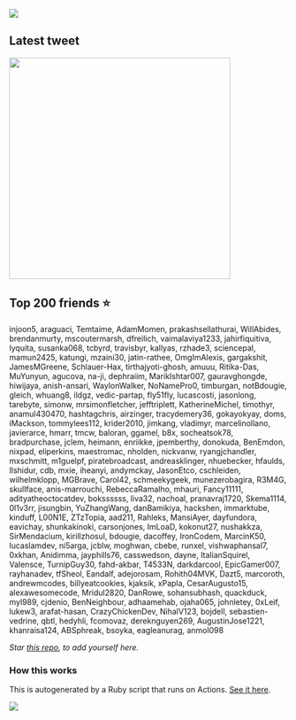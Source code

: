 ![](https://github.com/mscoutermarsh/mscoutermarsh/blob/master/Enter_Mike.gif?raw=true)

## Latest tweet
[<img src="https://hcti.io/v1/image/3fa85d6a-e568-4eaa-8ace-38f9a63ea9f6" width="400">](https://twitter.com/mscccc/status/1647956108982493185)

## Top 200 friends ⭐️
injoon5, araguaci, Temtaime, AdamMomen, prakashsellathurai, WillAbides, brendanmurty, mscoutermarsh, dfreilich, vaimalaviya1233, jahirfiquitiva, lyquita, susanka068, tcbyrd, travisbyr, kallyas, rzhade3, sciencepal, mamun2425, katungi, mzaini30, jatin-rathee, OmgImAlexis, gargakshit, JamesMGreene, Schlauer-Hax, tirthajyoti-ghosh, amuuu, Ritika-Das, MuYunyun, agucova, na-ji, dephraiim, MarikIshtar007, gauravghongde, hiwijaya, anish-ansari, WaylonWalker, NoNamePro0, timburgan, notBdougie, gleich, whuang8, ildgz, vedic-partap, fly51fly, lucascosti, jasonlong, tarebyte, simonw, mrsimonfletcher, jefftriplett, KatherineMichel, timothyr, anamul430470, hashtagchris, airzinger, tracydemery36, gokayokyay, doms, iMackson, tommylees112, krider2010, jimkang, vladimyr, marcelinollano, javierarce, hmarr, tmcw, baloran, ggamel, b8x, socheatsok78, bradpurchase, jclem, heimann, enriikke, jpemberthy, donokuda, BenEmdon, nixpad, eliperkins, maestromac, nholden, nickvanw, ryangjchandler, mxschmitt, m1guelpf, piratebroadcast, andreasklinger, nhuebecker, hfaulds, Ilshidur, cdb, mxie, iheanyi, andymckay, JasonEtco, cschleiden, wilhelmklopp, MGBrave, Carol42, schmeekygeek, munezerobagira, R3M4G, skullface, anis-marrouchi, RebeccaRamalho, mhauri, Fancy11111, adityatheoctocatdev, bokssssss, liva32, nachoal, pranavraj1720, Skema1114, 0l1v3rr, jisungbin, YuZhangWang, danBamikiya, hackshen, immarktube, kinduff, L00N1E, ZTzTopia, aad211, Rahleks, MansiAyer, dayfundora, eavichay, shunkakinoki, carsonjones, ImLoaD, kokonut27, nushakkza, SirMendacium, kirillzhosul, bdougie, dacoffey, IronCodem, MarcinK50, lucaslamdev, ni5arga, jcblw, moghwan, cbebe, runxel, vishwaphansal7, 0xkhan, Anidimma, jayphills76, casswedson, dayne, ItalianSquirel, Valensce, TurnipGuy30, fahd-akbar, T4533N, darkdarcool, EpicGamer007, rayhanadev, tfSheol, Eandalf, adejorosam, Rohith04MVK, Dazt5, marcoroth, andrewmcodes, billyeatcookies, kjaksik, xPapla, CesarAugusto15, alexawesomecode, Mridul2820, DanRowe, sohansubhash, quackduck, myl989, cjdenio, BenNeighbour, adhaamehab, ojaha065, johnletey, 0xLeif, lukew3, arafat-hasan, CrazyChickenDev, NihalV123, bojdell, sebastien-vedrine, qbtl, hedyhli, fcomovaz, dereknguyen269, AugustinJose1221, khanraisa124, ABSphreak, bsoyka, eagleanurag, anmol098

*Star [this repo](https://github.com/mscoutermarsh/mscoutermarsh), to add yourself here.*

### How this works
This is autogenerated by a Ruby script that runs on Actions. [See it here](https://github.com/mscoutermarsh/mscoutermarsh).


![](https://github.com/mscoutermarsh/mscoutermarsh/blob/master/teeter.gif?raw=true)
